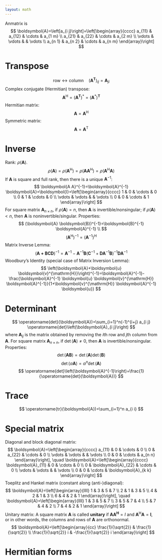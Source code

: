 ```yaml
---
layout: math
---
```

Anmatrix is
$$
\boldsymbol{A}=\left[a_{i j}\right]=\left[\begin{array}{cccc}
a_{11} & a_{12} & \cdots & a_{1 m} \\
a_{21} & a_{22} & \cdots & a_{2 m} \\
\vdots & \vdots & & \vdots \\
a_{n 1} & a_{n 2} & \cdots & a_{n m}
\end{array}\right]
$$
# Transpose
$$\text{row}\leftrightarrow\text{column} \quad \left(\boldsymbol{A}^{\mathbf{T}}\right)_{i j}=\boldsymbol{A}_{j i}$$
Complex conjugate (Hermitian) transpose:
$$
\boldsymbol{A}^{\mathrm{H}}=\left(\boldsymbol{A}^{\mathbf{T}}\right)^*=\left(\boldsymbol{A}^*\right)^\mathbf{T}
$$
Hermitian matrix:
$$
\boldsymbol{A}=\boldsymbol{A}^{\mathrm{H}}
$$
Symmetric matrix:
$$
\boldsymbol{A}=\boldsymbol{A}^{\mathrm{T}}
$$
# Inverse
Rank: $\rho(\boldsymbol{A})$.
$$
\rho(\boldsymbol{A})=\rho\left(\boldsymbol{A}^{\mathrm{H}}\right)=\rho\left(\boldsymbol{A A}^{\mathrm{H}}\right)=\rho\left(\boldsymbol{A}^{\mathrm{H}} \boldsymbol{A}\right)
$$
If $\boldsymbol{A}$ is square and full rank, then there is a unique $\boldsymbol{A}^{-1}$:
$$
\boldsymbol{A A}^{-1}=\boldsymbol{A}^{-1} \boldsymbol{A}=\boldsymbol{I}=\left[\begin{array}{cccc}
1 & 0 & \cdots & 0 \\
0 & 1 & \cdots & 0 \\
\vdots & \vdots & & \vdots \\
0 & 0 & \cdots & 1
\end{array}\right]
$$
For square matrix $\boldsymbol{A}_{n\times n}$,
if $\rho(\boldsymbol{A})=n$, then $\boldsymbol{A}$ is invertible/nonsingular;
if $\rho(\boldsymbol{A})<n$, then $\boldsymbol{A}$ is noninvertible/singular.
Properties:
$$
(\boldsymbol{A} \boldsymbol{B})^{-1}=\boldsymbol{B}^{-1} \boldsymbol{A}^{-1} \\
$$
$$
\left(\boldsymbol{A}^{\mathrm{H}}\right)^{-1}=\left(\boldsymbol{A}^{-1}\right)^{\mathrm{H}}
$$
Matrix Inverse Lemma:
$$
(\boldsymbol{A+B C D})^{-1}=\boldsymbol{A}^{-1}-\boldsymbol{A}^{-1} \boldsymbol{B}\left(\boldsymbol{C}^{-1}+\boldsymbol{D A}^{-1} \boldsymbol{B}\right)^{-1} \boldsymbol{D A}^{-1}
$$
Woodbury’s Identity (special case of Matrix Inversion Lemma):
$$
\left(\boldsymbol{A}+\boldsymbol{u} \boldsymbol{v}^{\mathrm{H}}\right)^{-1}=\boldsymbol{A}^{-1}-\frac{\boldsymbol{A}^{-1} \boldsymbol{u} \boldsymbol{v}^{\mathrm{H}} \boldsymbol{A}^{-1}}{1+\boldsymbol{v}^{\mathrm{H}} \boldsymbol{A}^{-1} \boldsymbol{u}}
$$
# Determinant
$$
\operatorname{det}(\boldsymbol{A})=\sum_{i=1}^n(-1)^{i+j} a_{i j} \operatorname{det}\left(\boldsymbol{A}_{i j}\right)
$$
where $\boldsymbol{A}_{i j}$ is the matrix obtained by removing the $i$th row and $j$th column from $\boldsymbol{A}$.
For square matrix $\boldsymbol{A}_{n\times n}$,
if $\operatorname{det}(\boldsymbol{A}) \neq 0$, then $\boldsymbol{A}$ is invertible/nonsingular.
Properties:
$$
\operatorname{det}(\boldsymbol{A} \boldsymbol{B})=\operatorname{det}(\boldsymbol{A}) \operatorname{det}(\boldsymbol{B})
$$
$$
\operatorname{det}(\alpha \boldsymbol{A})=\alpha^n \operatorname{det}(\boldsymbol{A})
$$
$$
\operatorname{det}\left(\boldsymbol{A}^{-1}\right)=\frac{1}{\operatorname{det}(\boldsymbol{A})}
$$
# Trace
$$
\operatorname{tr}(\boldsymbol{A})=\sum_{i=1}^n a_{i i}
$$
# Special matrix
Diagonal and block diagonal matrix:
$$
\boldsymbol{A}=\left[\begin{array}{cccc}
a_{11} & 0 & \cdots & 0 \\
0 & a_{22} & \cdots & 0 \\
\vdots & \vdots & & \vdots \\
0 & 0 & \cdots & a_{n n}
\end{array}\right], \quad \boldsymbol{A}=\left[\begin{array}{cccc}
\boldsymbol{A}_{11} & 0 & \cdots & 0 \\
0 & \boldsymbol{A}_{22} & \cdots & 0 \\
\vdots & \vdots & & \vdots \\
0 & 0 & \cdots & \boldsymbol{A}_{k k}
\end{array}\right]
$$
Toeplitz and Hankel matrix (constant along (anti-)diagonal):
$$
\boldsymbol{A}=\left[\begin{array}{llll}
1 & 3 & 5 & 7 \\
2 & 1 & 3 & 5 \\
4 & 2 & 1 & 3 \\
6 & 4 & 2 & 1
\end{array}\right], \quad \boldsymbol{A}=\left[\begin{array}{llll}
1 & 3 & 5 & 7 \\
3 & 5 & 7 & 4 \\
5 & 7 & 4 & 2 \\
7 & 4 & 2 & 1
\end{array}\right]
$$
Unitary matrix: A square matrix $\boldsymbol{A}$ is called **unitary** if $\boldsymbol{A A ^ { H }}=I$ and $\boldsymbol{A}^{\mathrm{H}} \boldsymbol{A}=\boldsymbol{I}$, or in other words, the columns and rows of $\boldsymbol{A}$ are orthonormal.
$$
\boldsymbol{A}=\left[\begin{array}{cc}
\frac{1}{\sqrt{2}} & \frac{1}{\sqrt{2}} \\
\frac{1}{\sqrt{2}} i & -\frac{1}{\sqrt{2}} i
\end{array}\right]
$$
# Hermitian forms

